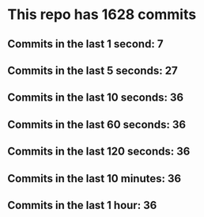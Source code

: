 # This repo has 1628 commits

## Commits in the last 1 second: 7
## Commits in the last 5 seconds: 27
## Commits in the last 10 seconds: 36
## Commits in the last 60 seconds: 36
## Commits in the last 120 seconds: 36
## Commits in the last 10 minutes: 36
## Commits in the last 1 hour: 36
